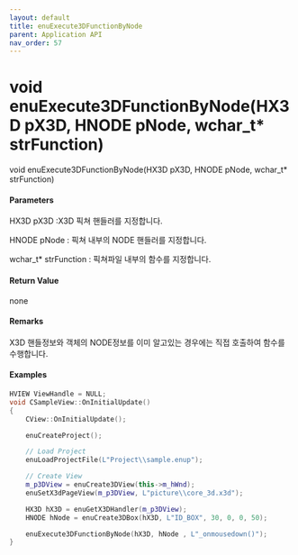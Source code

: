 ```yaml
---
layout: default
title: enuExecute3DFunctionByNode
parent: Application API
nav_order: 57
---
```

# void enuExecute3DFunctionByNode\(HX3D pX3D, HNODE pNode, wchar\_t\* strFunction\)

void enuExecute3DFunctionByNode\(HX3D pX3D, HNODE pNode, wchar\_t\* strFunction\)

#### Parameters

HX3D pX3D :X3D 픽쳐 핸들러를 지정합니다.

HNODE pNode : 픽쳐 내부의 NODE 핸들러를 지정합니다.

wchar\_t\* strFunction : 픽쳐파일 내부의 함수를 지정합니다.

#### Return Value

none

#### Remarks

X3D 핸들정보와 객체의 NODE정보를 이미 알고있는 경우에는 직접 호출하여 함수를 수행합니다.

#### Examples

```cpp
HVIEW ViewHandle = NULL; 
void CSampleView::OnInitialUpdate() 
{ 
    CView::OnInitialUpdate(); 

    enuCreateProject(); 

    // Load Project
    enuLoadProjectFile(L"Project\\sample.enup"); 

    // Create View
    m_p3DView = enuCreate3DView(this->m_hWnd);
    enuSetX3dPageView(m_p3DView, L"picture\\core_3d.x3d");

    HX3D hX3D = enuGetX3DHandler(m_p3DView);
    HNODE hNode = enuCreate3DBox(hX3D, L"ID_BOX", 30, 0, 0, 50);

    enuExecute3DFunctionByNode(hX3D, hNode , L"_onmousedown()"); 
}
```



